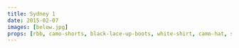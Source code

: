 ```yaml
---
title: Sydney 1
date: 2015-02-07
images: [below.jpg]
props: [rbb, camo-shorts, black-lace-up-boots, white-shirt, camo-hat, studded-black-choker, studded-armband, earrings, aviators, freddie-mustache]
---
```

